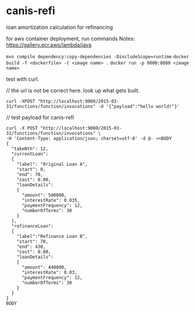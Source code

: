 # canis-refi
loan amortization calculation for refinancing


for aws container deployment, run commands
Notes: https://gallery.ecr.aws/lambda/java

`mvn compile dependency:copy-dependencies -DincludeScope=runtime`
`docker build -f <dockerfile> -t <image name> .`
`docker run -p 9000:8080 <image name>`

test with curl.

// the url is not be correct here. look up what gets built.

`curl -XPOST "http://localhost:9000/2015-03-31/functions/function/invocations" -d '{"payload":"hello world!"}'`

// test payload for canis-refi
```
curl -X POST "http://localhost:9000/2015-03-31/functions/function/invocations" \
-H 'Content-Type: application/json; charset=utf-8' -d @- <<BODY
{ 
  "takeNth": 12,
  "currentLoan":
  {
    "label": "Original Loan A",
    "start": 0,
    "end": 70,
    "cost": 0.00,
    "loanDetails":
    {
      "amount": 500000,
      "interestRate": 0.035,
      "paymentFrequency": 12,
      "numberOfTerms": 30
    }
  }, 
  "refinanceLoan": 
  {
    "label":"Refinance Loan B",
    "start": 70,
    "end": 430,
    "cost": 0.00,
    "loanDetails":
    {
      "amount": 440000,
      "interestRate": 0.03, 
      "paymentFrequency": 12,
      "numberOfTerms": 30
    }
  } 
}
BODY
```
